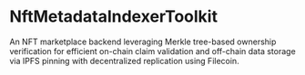 # NftMetadataIndexerToolkit
An NFT marketplace backend leveraging Merkle tree-based ownership verification for efficient on-chain claim validation and off-chain data storage via IPFS pinning with decentralized replication using Filecoin.
